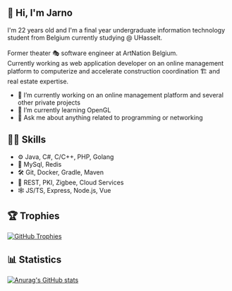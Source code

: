 ## 👋 Hi, I'm Jarno 

I'm 22 years old and I'm a final year undergraduate information technology student from Belgium currently studying @ UHasselt.<br>
<br>
Former theater 🎭 software engineer at ArtNation Belgium.<br>
Currently working as web application developer on an online management platform to computerize and accelerate construction coordination 🏗 and real estate expertise.

- 🔭 I’m currently working on an online management platform and several other private projects
- 🌱 I’m currently learning OpenGL
- 💬 Ask me about anything related to programming or networking

## 👨‍💻 Skills

- ⚙ Java, C#, C/C++, PHP, Golang
- 💾 MySql, Redis
- 🛠 Git, Docker, Gradle, Maven
- 📡 REST, PKI, Zigbee, Cloud Services
- 🕸 JS/TS, Express, Node.js, Vue

## 🏆 Trophies

[![GitHub Trophies](https://github-profile-trophy.vercel.app/?username=mininotallarines&show_icons=true&theme=onestar&margin-w=15&no-frame=true&no-bg=true)](https://github.com/mininotallarines)


## 📊 Statistics

[![Anurag's GitHub stats](https://github-readme-stats.vercel.app/api?username=mininotallarines&count_private=true&show_icons=true&theme=dark&bg_color=0D1117&border_color=30363D)](https://github.com/mininotallarines)
